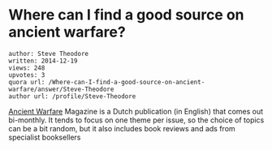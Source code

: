 # Where can I find a good source on ancient warfare?

	author: Steve Theodore
	written: 2014-12-19
	views: 248
	upvotes: 3
	quora url: /Where-can-I-find-a-good-source-on-ancient-warfare/answer/Steve-Theodore
	author url: /profile/Steve-Theodore


[Ancient Warfare](http://www.karwansaraypublishers.com/pw/ancient-warfare/) Magazine is a Dutch publication (in English) that comes out bi-monthly. It tends to focus on one theme per issue, so the choice of topics can be a bit random, but it also includes book reviews and ads from specialist booksellers

